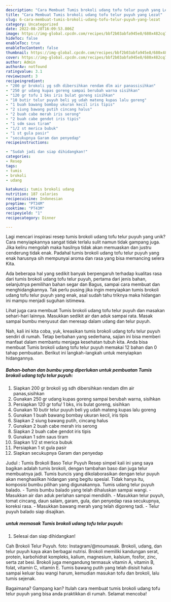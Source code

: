 ```yaml
---
description: "Cara Membuat Tumis brokoli udang tofu telur puyuh yang Lezat"
title: "Cara Membuat Tumis brokoli udang tofu telur puyuh yang Lezat"
slug: 6-cara-membuat-tumis-brokoli-udang-tofu-telur-puyuh-yang-lezat
category: Uncategorized
date: 2022-08-28T16:09:53.806Z
image: https://img-global.cpcdn.com/recipes/bbf2b03abfa945e8/680x482cq70/tumis-brokoli-udang-tofu-telur-puyuh-foto-resep-utama.jpg
hideToc: false
enableToc: true
enableTocContent: false
thumbnail: https://img-global.cpcdn.com/recipes/bbf2b03abfa945e8/680x482cq70/tumis-brokoli-udang-tofu-telur-puyuh-foto-resep-utama.jpg
cover: https://img-global.cpcdn.com/recipes/bbf2b03abfa945e8/680x482cq70/tumis-brokoli-udang-tofu-telur-puyuh-foto-resep-utama.jpg
author: Admin
authorAv: notfound
ratingvalue: 3.1
reviewcount: 3
recipeingredient:
- "200 gr brokoli yg sdh dibersihkan rendam dlm air panassisihkan"
- "250 gr udang kupas goreng sampai berubah warna sisihkan"
- "120 gr tofu 1 bks iris bulat goreng sisihkan"
- "10 butir telur puyuh beli yg udah mateng kupas lalu goreng"
- "1 buah bawang bombay ukuran kecil iris tipis"
- "2 siung bawang putih cincang halus"
- "2 buah cabe merah iris serong"
- "2 buah cabe gendot iris tipis"
- "1 sdm saus tiram"
- "1/2 st merica bubuk"
- "1 st gula pasir"
- "secukupnya Garam dan penyedap"
recipeinstructions:

- "Sudah jadi dan siap dihidangkan!"
categories:
- Resep
tags:
- tumis
- brokoli
- udang

katakunci: tumis brokoli udang 
nutrition: 187 calories
recipecuisine: Indonesian
preptime: "PT34M"
cooktime: "PT43M"
recipeyield: "1"
recipecategory: Dinner

---
```





Lagi mencari inspirasi resep tumis brokoli udang tofu telur puyuh yang unik? Cara menyiapkannya sangat tidak terlalu sulit namun tidak gampang juga. Jika keliru mengolah maka hasilnya tidak akan memuaskan dan justru cenderung tidak enak. Padahal tumis brokoli udang tofu telur puyuh yang enak harusnya sih mempunyai aroma dan rasa yang bisa memancing selera Kita.





Ada beberapa hal yang sedikit banyak berpengaruh terhadap kualitas rasa dari tumis brokoli udang tofu telur puyuh, pertama dari jenis bahan, selanjutnya pemilihan bahan segar dan Bagus, sampai cara membuat dan menghidangkannya. Tak perlu pusing jika ingin menyiapkan tumis brokoli udang tofu telur puyuh yang enak,      asal sudah tahu triknya maka hidangan ini mampu menjadi suguhan istimewa.














Lihat juga cara membuat Tumis brokoli udang tofu telur puyuh dan masakan sehari-hari lainnya. Masukkan sedikit air dan aduk sampai rata. Masak sampai bumbu menyusut dan meresap dalam udang dan telur puyuh.






Nah, kali ini kita coba, yuk, kreasikan tumis brokoli udang tofu telur puyuh sendiri di rumah. Tetap berbahan yang sederhana, sajian ini bisa memberi manfaat dalam membantu menjaga kesehatan tubuh kita. Anda bisa membuat Tumis brokoli udang tofu telur puyuh memakai 12 bahan dan 0 tahap pembuatan. Berikut ini langkah-langkah untuk menyiapkan hidangannya.

<!--inarticleads1-->

##### Bahan-bahan dan bumbu yang diperlukan untuk pembuatan Tumis brokoli udang tofu telur puyuh:

1. Siapkan 200 gr brokoli yg sdh dibersihkan rendam dlm air panas,sisihkan
1. Gunakan 250 gr udang kupas goreng sampai berubah warna, sisihkan
1. Persiapkan 120 gr tofu/ 1 bks, iris bulat goreng, sisihkan
1. Gunakan 10 butir telur puyuh beli yg udah mateng kupas lalu goreng
1. Gunakan 1 buah bawang bombay ukuran kecil, iris tipis
1. Siapkan 2 siung bawang putih, cincang halus
1. Gunakan 2 buah cabe merah iris serong
1. Siapkan 2 buah cabe gendot iris tipis
1. Gunakan 1 sdm saus tiram
1. Siapkan 1/2 st merica bubuk
1. Persiapkan 1 st gula pasir
1. Siapkan secukupnya Garam dan penyedap


Judul : Tumis Brokoli Baso Telur Puyuh Resep simpel kali ini yang saya bagikan adalah tumis brokoli, dengan tambahan baso dan juga telur membuatnya jadi. Tumis buncis yang dikolaborasikan dengan telur puyuh akan menghasilkan hidangan yang begitu spesial. Tidak hanya itu, komposisi bumbu pilihan yang digunakannya. Tumis udang telur puyuh balado. - Tumis bumbu balado yang telah dihaluskan sampai wangi. - Masukkan air dan aduk perlahan sampai mendidih. - Masukkan telur puyuh, tomat cincang, daun salam, garam, gula, dan penyedap rasa secukupnya, koreksi rasa. - Masukkan bawang merah yang telah digoreng tadi. - Telur puyuh balado siap disajikan. 

<!--inarticleads2-->

#####  untuk memasak Tumis brokoli udang tofu telur puyuh:


1. Selesai dan siap dihidangkan!

Cah Brokoli Telur Puyuh. foto: Instagram/@moumasak. Brokoli, udang, dan telur puyuh kaya akan berbagai nutrisi. Brokoli memiliki kandungan serat, protein, karbohidrat kompleks, kalium, magnesium, kalsium, fosfor, zinc, serta zat besi. Brokoli juga mengandung termasuk vitamin A, vitamin B, folat, vitamin C, vitamin E. Tumis bawang putih yang telah disisit halus sampai keluar bau wangi harum, kemudian masukan tofu dan brokoli, lalu tumis sejenak. 

Bagaimana? Gampang kan? Itulah cara membuat tumis brokoli udang tofu telur puyuh yang bisa anda praktikkan di rumah. Selamat mencoba!
